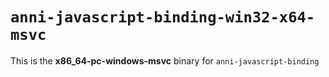 # `anni-javascript-binding-win32-x64-msvc`

This is the **x86_64-pc-windows-msvc** binary for `anni-javascript-binding`
